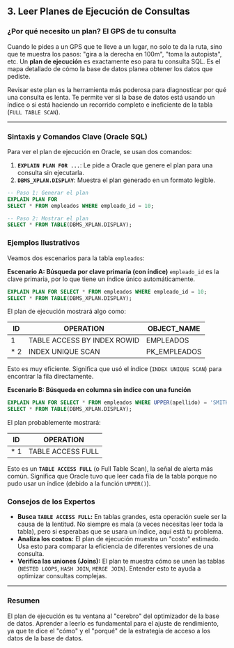 
## 3. Leer Planes de Ejecución de Consultas

### ¿Por qué necesito un plan? El GPS de tu consulta

Cuando le pides a un GPS que te lleve a un lugar, no solo te da la ruta, sino que te muestra los pasos: "gira a la derecha en 100m", "toma la autopista", etc. Un **plan de ejecución** es exactamente eso para tu consulta SQL. Es el mapa detallado de cómo la base de datos planea obtener los datos que pediste.

Revisar este plan es la herramienta más poderosa para diagnosticar por qué una consulta es lenta. Te permite ver si la base de datos está usando un índice o si está haciendo un recorrido completo e ineficiente de la tabla (`FULL TABLE SCAN`).

---

### Sintaxis y Comandos Clave (Oracle SQL)

Para ver el plan de ejecución en Oracle, se usan dos comandos:

1.  **`EXPLAIN PLAN FOR ...`**: Le pide a Oracle que genere el plan para una consulta sin ejecutarla.
2.  **`DBMS_XPLAN.DISPLAY`**: Muestra el plan generado en un formato legible.
```sql
-- Paso 1: Generar el plan
EXPLAIN PLAN FOR
SELECT * FROM empleados WHERE empleado_id = 10;

-- Paso 2: Mostrar el plan
SELECT * FROM TABLE(DBMS_XPLAN.DISPLAY);
```

### Ejemplos Ilustrativos

Veamos dos escenarios para la tabla `empleados`:

**Escenario A: Búsqueda por clave primaria (con índice)**
`empleado_id` es la clave primaria, por lo que tiene un índice único automáticamente.
```sql
EXPLAIN PLAN FOR SELECT * FROM empleados WHERE empleado_id = 10;
SELECT * FROM TABLE(DBMS_XPLAN.DISPLAY);

```
El plan de ejecución mostrará algo como:

|ID   |OPERATION                     |OBJECT_NAME  |
|-----|------------------------------|-------------|
|   1 |  TABLE ACCESS BY INDEX ROWID | EMPLEADOS   |
|*  2 |   INDEX UNIQUE SCAN          | PK_EMPLEADOS|

Esto es muy eficiente. Significa que usó el índice (`INDEX UNIQUE SCAN`) para encontrar la fila directamente.

**Escenario B: Búsqueda en columna sin índice con una función**
```sql
EXPLAIN PLAN FOR SELECT * FROM empleados WHERE UPPER(apellido) = 'SMITH';
SELECT * FROM TABLE(DBMS_XPLAN.DISPLAY);
```

El plan probablemente mostrará:

|ID   |OPERATION                       |
|-----|--------------------------------|
|*  1 |  TABLE ACCESS FULL | EMPLEADOS |
Esto es un **`TABLE ACCESS FULL`** (o Full Table Scan), la señal de alerta más común. Significa que Oracle tuvo que leer cada fila de la tabla porque no pudo usar un índice (debido a la función `UPPER()`).

### Consejos de los Expertos

*   **Busca `TABLE ACCESS FULL`:** En tablas grandes, esta operación suele ser la causa de la lentitud. No siempre es mala (a veces necesitas leer toda la tabla), pero si esperabas que se usara un índice, aquí está tu problema.
*   **Analiza los costos:** El plan de ejecución muestra un "costo" estimado. Usa esto para comparar la eficiencia de diferentes versiones de una consulta.
*   **Verifica las uniones (Joins):** El plan te muestra cómo se unen las tablas (`NESTED LOOPS`, `HASH JOIN`, `MERGE JOIN`). Entender esto te ayuda a optimizar consultas complejas.

---

### Resumen

El plan de ejecución es tu ventana al "cerebro" del optimizador de la base de datos. Aprender a leerlo es fundamental para el ajuste de rendimiento, ya que te dice el "cómo" y el "porqué" de la estrategia de acceso a los datos de la base de datos.
